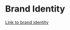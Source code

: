 # Brand Identity
[Link to brand identity](https://drive.google.com/drive/folders/1S9wtzWiaUElrmoC5g2aSAaZaqGO_8ruE)

